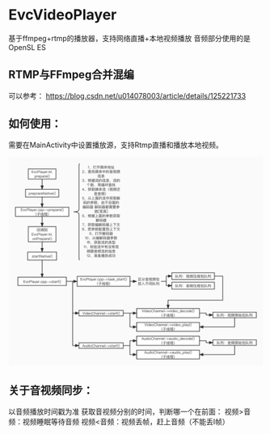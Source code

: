 # EvcVideoPlayer
基于ffmpeg+rtmp的播放器，支持网络直播+本地视频播放
音频部分使用的是OpenSL ES

## RTMP与FFmpeg合并混编
可以参考：
https://blog.csdn.net/u014078003/article/details/125221733

## 如何使用：
需要在MainActivity中设置播放源，支持Rtmp直播和播放本地视频。


![流程](https://raw.githubusercontent.com/DwyaneWadeee/image/main/EvcPlayerFLow.jpg)

## 关于音视频同步：

以音频播放时间戳为准
获取音视频分别的时间，判断哪一个在前面：
视频>音频：视频睡眠等待音频
视频<音频：视频丢帧，赶上音频（不能丢I帧）
